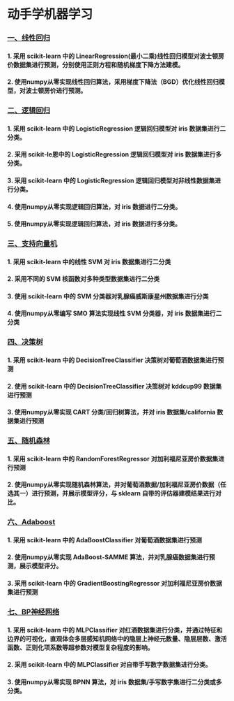 # 动手学机器学习

### [一、线性回归](1.LinearRegression/LinearRegression.md)

#### 1. 采用 scikit-learn 中的 LinearRegression(最小二乘)线性回归模型对波士顿房价数据集进行预测，分别使用正则方程和随机梯度下降方法建模。

#### 2. 使用numpy从零实现线性回归算法，采用梯度下降法（BGD）优化线性回归模型，对波士顿房价进行预测。 

### [二、逻辑回归](2.LogisticRegression/LogisticRegression.md)

#### 1. 采用 scikit-learn 中的 LogisticRegression 逻辑回归模型对 iris 数据集进行二分类。

#### 2. 采用 scikit-le恩中的 LogisticRegression 逻辑回归模型对 iris 数据集进行多分类。

#### 3. 采用 scikit-learn 中的 LogisticRegression 逻辑回归模型对非线性数据集进行分类。

#### 4. 使用numpy从零实现逻辑回归算法，对 iris 数据进行二分类。

#### 5. 使用numpy从零实现逻辑回归算法，对 iris 数据进行多分类。

### [三、支持向量机](3.SupportVectorMachine/SupportVectorMachine.md)

#### 1. 采用 scikit-learn 中的线性 SVM 对 iris 数据集进行二分类

#### 2. 采用不同的 SVM 核函数对多种类型数据集进行二分类

#### 3. 使用 scikit-learn 中的 SVM 分类器对乳腺癌威斯康星州数据集进行分类

#### 4. 使用numpy从零编写 SMO 算法实现线性 SVM 分类器，对 iris 数据集进行二分类

### [四、决策树](4.DecisionTree/DecisionTree.md)

#### 1. 采用 scikit-learn 中的 DecisionTreeClassifier 决策树对葡萄酒数据集进行预测

#### 2. 使用 scikit-learn 中的 DecisionTreeClassifier 决策树对 kddcup99 数据集进行预测

#### 3. 使用numpy从零实现 CART 分类/回归树算法，并对 iris 数据集/california 数据集进行预测

### [五、随机森林](5.RandomForest/RandomForest.md)

#### 1. 采用 scikit-learn 中的 RandomForestRegressor 对加利福尼亚房价数据集进行预测

#### 2. 使用numpy从零实现随机森林算法，并对葡萄酒数据/加利福尼亚房价数据（任选其一）进行预测，并展示模型评分，与 sklearn 自带的评估器建模结果进行对比。

### [六、Adaboost](6.AdaBoost/AdaBoost.md)

#### 1. 采用 scikit-learn 中的 AdaBoostClassifier 对葡萄酒数据集进行预测

#### 2. 使用numpy从零实现 AdaBoost-SAMME 算法，并对乳腺癌数据集进行预测，展示模型评分。

#### 3. 采用 scikit-learn 中的 GradientBoostingRegressor 对加利福尼亚房价数据集进行预测

### [七、BP神经网络](7.BackpropagationNeuralNetwork/BackpropagationNeuralNetwork.md)

#### 1. 采用 scikit-learn 中的 MLPClassifier 对红酒数据集进行分类，并通过特征和边界的可视化，直观体会多层感知机网络中的隐层上神经元数量、隐层层数、激活函数、正则化项系数等超参数对模型复杂程度的影响。

#### 2. 采用 scikit-learn 中的 MLPClassifier 对自带手写数字数据集进行分类。

#### 3. 使用numpy从零实现 BPNN 算法，对 iris 数据集/手写数字集进行二分类或多分类。

